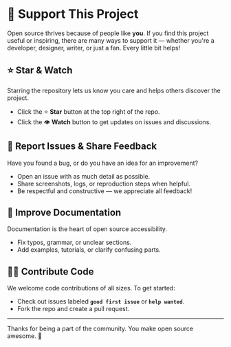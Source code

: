 # 💖 Support This Project

Open source thrives because of people like **you**. If you find this project useful or inspiring, there are many ways to support it — whether you're a developer, designer, writer, or just a fan. Every little bit helps!


## ⭐️ Star & Watch

Starring the repository lets us know you care and helps others discover the project.

- Click the ⭐️ **Star** button at the top right of the repo.
- Click the 👁️ **Watch** button to get updates on issues and discussions.


## 🐛 Report Issues & Share Feedback

Have you found a bug, or do you have an idea for an improvement?

- Open an issue with as much detail as possible.
- Share screenshots, logs, or reproduction steps when helpful.
- Be respectful and constructive — we appreciate all feedback!


## 📖 Improve Documentation

Documentation is the heart of open source accessibility.

- Fix typos, grammar, or unclear sections.
- Add examples, tutorials, or clarify confusing parts.


## 🧑‍💻 Contribute Code

We welcome code contributions of all sizes. To get started:

- Check out issues labeled **`good first issue`** or **`help wanted`**.
- Fork the repo and create a pull request.

---

Thanks for being a part of the community. You make open source awesome. 💪

